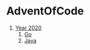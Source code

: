 # AdventOfCode
1. [Year 2020](https://adventofcode.com/2020)
    1. [Go](2020/go)
    2. [Java](2020/java)
